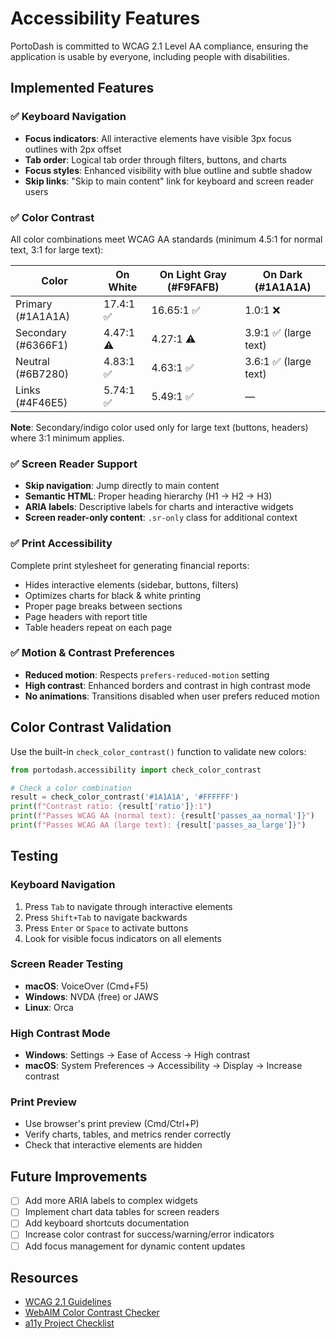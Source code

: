 # Accessibility Features

PortoDash is committed to WCAG 2.1 Level AA compliance, ensuring the application is usable by everyone, including people with disabilities.

## Implemented Features

### ✅ Keyboard Navigation
- **Focus indicators**: All interactive elements have visible 3px focus outlines with 2px offset
- **Tab order**: Logical tab order through filters, buttons, and charts
- **Focus styles**: Enhanced visibility with blue outline and subtle shadow
- **Skip links**: "Skip to main content" link for keyboard and screen reader users

### ✅ Color Contrast
All color combinations meet WCAG AA standards (minimum 4.5:1 for normal text, 3:1 for large text):

| Color | On White | On Light Gray (#F9FAFB) | On Dark (#1A1A1A) |
|-------|----------|------------------------|-------------------|
| Primary (#1A1A1A) | 17.4:1 ✅ | 16.65:1 ✅ | 1.0:1 ❌ |
| Secondary (#6366F1) | 4.47:1 ⚠️ | 4.27:1 ⚠️ | 3.9:1 ✅ (large text) |
| Neutral (#6B7280) | 4.83:1 ✅ | 4.63:1 ✅ | 3.6:1 ✅ (large text) |
| Links (#4F46E5) | 5.74:1 ✅ | 5.49:1 ✅ | — |

**Note**: Secondary/indigo color used only for large text (buttons, headers) where 3:1 minimum applies.

### ✅ Screen Reader Support
- **Skip navigation**: Jump directly to main content
- **Semantic HTML**: Proper heading hierarchy (H1 → H2 → H3)
- **ARIA labels**: Descriptive labels for charts and interactive widgets
- **Screen reader-only content**: `.sr-only` class for additional context

### ✅ Print Accessibility
Complete print stylesheet for generating financial reports:
- Hides interactive elements (sidebar, buttons, filters)
- Optimizes charts for black & white printing
- Proper page breaks between sections
- Page headers with report title
- Table headers repeat on each page

### ✅ Motion & Contrast Preferences
- **Reduced motion**: Respects `prefers-reduced-motion` setting
- **High contrast**: Enhanced borders and contrast in high contrast mode
- **No animations**: Transitions disabled when user prefers reduced motion

## Color Contrast Validation

Use the built-in `check_color_contrast()` function to validate new colors:

```python
from portodash.accessibility import check_color_contrast

# Check a color combination
result = check_color_contrast('#1A1A1A', '#FFFFFF')
print(f"Contrast ratio: {result['ratio']}:1")
print(f"Passes WCAG AA (normal text): {result['passes_aa_normal']}")
print(f"Passes WCAG AA (large text): {result['passes_aa_large']}")
```

## Testing

### Keyboard Navigation
1. Press `Tab` to navigate through interactive elements
2. Press `Shift+Tab` to navigate backwards
3. Press `Enter` or `Space` to activate buttons
4. Look for visible focus indicators on all elements

### Screen Reader Testing
- **macOS**: VoiceOver (Cmd+F5)
- **Windows**: NVDA (free) or JAWS
- **Linux**: Orca

### High Contrast Mode
- **Windows**: Settings → Ease of Access → High contrast
- **macOS**: System Preferences → Accessibility → Display → Increase contrast

### Print Preview
- Use browser's print preview (Cmd/Ctrl+P)
- Verify charts, tables, and metrics render correctly
- Check that interactive elements are hidden

## Future Improvements

- [ ] Add more ARIA labels to complex widgets
- [ ] Implement chart data tables for screen readers
- [ ] Add keyboard shortcuts documentation
- [ ] Increase color contrast for success/warning/error indicators
- [ ] Add focus management for dynamic content updates

## Resources

- [WCAG 2.1 Guidelines](https://www.w3.org/WAI/WCAG21/quickref/)
- [WebAIM Color Contrast Checker](https://webaim.org/resources/contrastchecker/)
- [a11y Project Checklist](https://www.a11yproject.com/checklist/)
